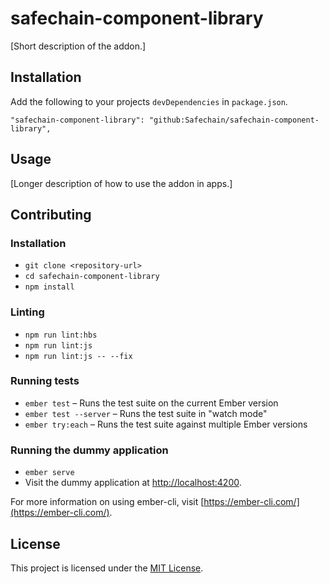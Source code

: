 safechain-component-library
==============================================================================

[Short description of the addon.]

Installation
------------------------------------------------------------------------------

Add the following to your projects `devDependencies` in `package.json`.
```
"safechain-component-library": "github:Safechain/safechain-component-library",
```


Usage
------------------------------------------------------------------------------

[Longer description of how to use the addon in apps.]


Contributing
------------------------------------------------------------------------------

### Installation

* `git clone <repository-url>`
* `cd safechain-component-library`
* `npm install`

### Linting

* `npm run lint:hbs`
* `npm run lint:js`
* `npm run lint:js -- --fix`

### Running tests

* `ember test` – Runs the test suite on the current Ember version
* `ember test --server` – Runs the test suite in "watch mode"
* `ember try:each` – Runs the test suite against multiple Ember versions

### Running the dummy application

* `ember serve`
* Visit the dummy application at [http://localhost:4200](http://localhost:4200).

For more information on using ember-cli, visit [https://ember-cli.com/](https://ember-cli.com/).

License
------------------------------------------------------------------------------

This project is licensed under the [MIT License](LICENSE.md).
